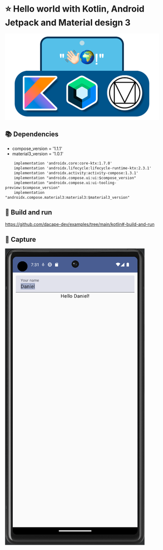 # ⭐ Hello world with Kotlin, Android Jetpack and Material design 3 


![Hello world](https://github.com/dacape-dev/examples/blob/main/kotlin/hello-world-jetpack-material-3/helloworld.png)

## 📚 Dependencies

* compose_version = '1.1.1'
* material3_version = '1.0.1'

```
    implementation 'androidx.core:core-ktx:1.7.0'
    implementation 'androidx.lifecycle:lifecycle-runtime-ktx:2.3.1'
    implementation 'androidx.activity:activity-compose:1.3.1'
    implementation "androidx.compose.ui:ui:$compose_version"
    implementation "androidx.compose.ui:ui-tooling-preview:$compose_version"
    implementation "androidx.compose.material3:material3:$material3_version"
```

## 🚀 Build and run

https://github.com/dacape-dev/examples/tree/main/kotlin#-build-and-run

## 📲 Capture

![Hello world snapshot](https://github.com/dacape-dev/examples/blob/main/kotlin/hello-world-jetpack-material-3/snapshot.png)

